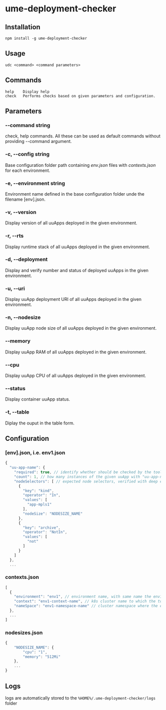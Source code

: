 # ume-deployment-checker

## Installation
```
npm install -g ume-deployment-checker
```

## Usage
```
udc <command> <command parameters>
```

## Commands
```
help    Display help
check   Performs checks based on given parameters and configuration.
```

## Parameters

### --command string           
check, help commands. All these can be used as default commands without providing --command argument.

### -c, --config string        
Base configuration folder path containing *env.json* files with *contexts.json* for each environment.

### -e, --environment string   
Environment name defined in the base configuration folder unde the filename [env].json.

### -v, --version              
Display version of all uuApps deployed in the given environment.

### -r, --rts                  
Display runtime stack of all uuApps deployed in the given environment.

### -d, --deployment           
Display and verify number and status of deployed uuApps in the given environment.

### -u, --uri                  
Display uuApp deployment URI of all uuApps deployed in the given environment.

### -n, --nodesize             
Display uuApp node size of all uuApps deployed in the given environment.

### --memory                   
Display uuApp RAM of all uuApps deployed in the given environment.

### --cpu                      
Display uuApp CPU of all uuApps deployed in the given environment.

### --status
Display container uuApp status.

### -t, --table               
Diplay the ouput in the table form.

## Configuration

### [env].json, i.e. env1.json
```js
{
  "uu-app-name": {
    "required": true, // identify whether should be checked by the tool at all
    "count": 1, // how many instances of the given uuApp with "uu-app-name" expected 
    "nodeSelectors": [ // expected node selectors, verified with deep equality
      {
        "key": "kind",
        "operator": "In",
        "values": [
          "app-mpls1"
        ],
        "nodeSize": "NODESIZE_NAME"  
      },
      {
        "key": "archive",
        "operator": "NotIn",
        "values": [
          "not"
        ]
      }
    ]
  },
  ...
```

### contexts.json
```js
[
  {
    "environment": "env1", // environment name, with same name the env1.json file must exist in the same folder
    "context": "env1-context-name", // k8s cluster name to which the tool will switch context via kubectl
    "nameSpace": "env1-namespace-name" // cluster namespace where the environment lives
  },
  ...
]
```

### nodesizes.json
```js
{
    "NODESIZE_NAME": {
        "cpu": "1",
        "memory": "512Mi"
    },
    ...
}
```

## Logs
logs are automatically stored to the ```%HOME%/.ume-deployment-checker/logs``` folder